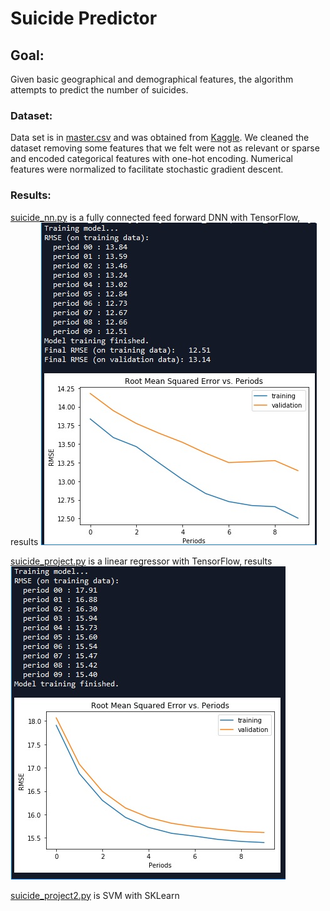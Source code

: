 # Suicide Predictor

## Goal:  

Given basic geographical and demographical features, the algorithm attempts to predict the number of suicides.

### Dataset: 
Data set is in [master.csv](https://github.com/timlai4/suicide_project/blob/master/master.csv) and was obtained from [Kaggle]( https://www.kaggle.com/russellyates88/suicide-rates-overview-1985-to-2016). We cleaned the dataset removing some features that we felt were not as relevant or sparse and encoded categorical features with one-hot encoding. Numerical features were normalized to facilitate stochastic gradient descent. 

### Results: 
[suicide_nn.py](https://github.com/timlai4/suicide_project/blob/master/suicide_nn.py) is a fully connected feed forward DNN with TensorFlow, results
![](results.jpg?raw=true)

[suicide_project.py](https://github.com/timlai4/suicide_project/blob/master/suicide_project.py) is a linear regressor with TensorFlow, results 
![](results2.jpg?raw=true)

[suicide_project2.py](https://github.com/timlai4/suicide_project/blob/master/suicide_project2.py) is SVM with SKLearn

